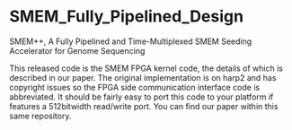 # SMEM_Fully_Pipelined_Design
SMEM++, A Fully Pipelined and Time-Multiplexed SMEM Seeding Accelerator for Genome Sequencing

This released code is the SMEM FPGA kernel code, the details of which is described in our paper. The original implementation is on harp2 and has copyright issues so the FPGA side communication interface code is abbreviated. It should be fairly easy to port this code to your platform if features a 512bitwidth read/write port.
You can find our paper within this same repository. 


